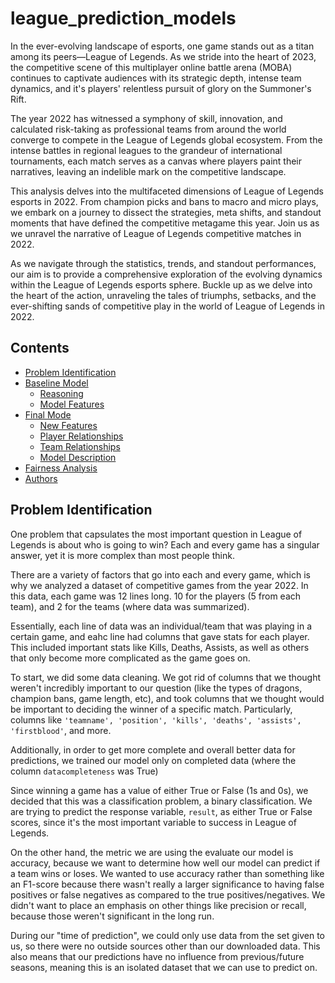 # league_prediction_models

In the ever-evolving landscape of esports, one game stands out as a titan among
its peers—League of Legends. As we stride into the heart of 2023, the 
competitive scene of this multiplayer online battle arena (MOBA) continues to 
captivate audiences with its strategic depth, intense team dynamics, and it's
players' relentless pursuit of glory on the Summoner's Rift.

The year 2022 has witnessed a symphony of skill, innovation, and calculated 
risk-taking as professional teams from around the world converge to compete in 
the League of Legends global ecosystem. From the intense battles in regional 
leagues to the grandeur of international tournaments, each match serves as a 
canvas where players paint their narratives, leaving an indelible mark on the 
competitive landscape.

This analysis delves into the multifaceted dimensions of League of Legends 
esports in 2022. From champion picks and bans to macro and micro plays, we 
embark on a journey to dissect the strategies, meta shifts, and standout 
moments that have defined the competitive metagame this year. Join us as we 
unravel the narrative of League of Legends competitive matches in 2022.

As we navigate through the statistics, trends, and standout performances, 
our aim is to provide a comprehensive exploration of the evolving dynamics 
within the League of Legends esports sphere. Buckle up as we delve into the 
heart of the action, unraveling the tales of triumphs, setbacks, and the 
ever-shifting sands of competitive play in the world of League of Legends in 2022.

## Contents

- [Problem Identification](#problem_identification)
- [Baseline Model](#baseline_model)
  - [Reasoning](#reasoning)
  - [Model Features](#baseline_model_features)
- [Final Mode](#final_mode)
  - [New Features](#new_features)
  - [Player Relationships](#player_relationships)
  - [Team Relationships](#team_relationships)  
  - [Model Description](#model_description)
- [Fairness Analysis](#fairness_analysis)
- [Authors](#authors)

## Problem Identification

One problem that capsulates the most important question in League of Legends is about who is going to win? Each and every game has a singular answer, yet it is more complex than most people think.

There are a variety of factors that go into each and every game, which is why we analyzed a dataset of competitive games from the year 2022. In this data, each game was 12 lines long. 10 for the players (5 from each team), and 2 for the teams (where data was summarized). 

Essentially, each line of data was an individual/team that was playing in a certain game, and eahc line had columns that gave stats for each player. This included important stats like Kills, Deaths, Assists, as well as others that only become more complicated as the game goes on. 

To start, we did some data cleaning. We got rid of columns that we thought weren't incredibly important to our question (like the types of dragons, champion bans, game length, etc), and took columns that we thought would be important to deciding the winner of a specific match. Particularly, columns like ```'teamname', 'position', 'kills', 'deaths', 'assists', 'firstblood'```, and more.

Additionally, in order to get more complete and overall better data for predictions, we trained our model only on completed data (where the column ```datacompleteness``` was True)

Since winning a game has a value of either True or False (1s and 0s), we decided that this was a classification problem, a binary classification. We are trying to predict the response variable, ```result```, as either True or False scores, since it's the most important variable to success in League of Legends. 

On the other hand, the metric we are using the evaluate our model is accuracy, because we want to determine how well our model can predict if a team wins or loses. We wanted to use accuracy rather than something like an F1-score because there wasn't really a larger significance to having false positives or false negatives as compared to the true positives/negatives. We didn't want to place an emphasis on other things like precision or recall, because those weren't significant in the long run. 

During our "time of prediction", we could only use data from the set given to us, so there were no outside sources other than our downloaded data. This also means that our predictions have no influence from previous/future seasons, meaning this is an isolated dataset that we can use to predict on.